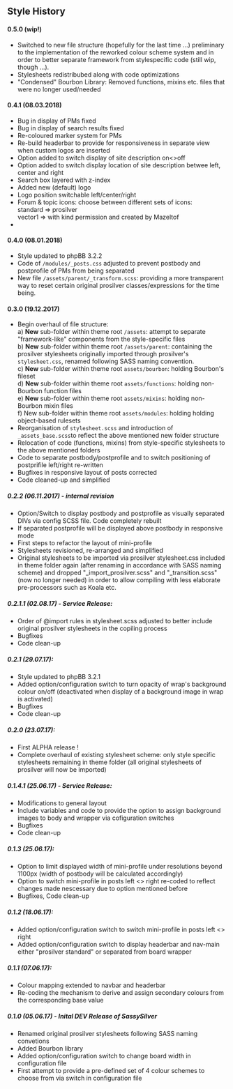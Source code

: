 ## Style History

#### 0.5.0 (wip!)
- Switched to new file structure (hopefully for the last time ...) preliminary to the implementation of the reworked colour scheme system and in order to better separate framework from stylespecific code (still wip, though ...).
- Stylesheets redistribubed along with code optimizations
- "Condensed" Bourbon Library: Removed functions, mixins etc. files that were no longer used/needed


#### 0.4.1 (08.03.2018)
- Bug in display of PMs fixed
- Bug in display of search results fixed
- Re-coloured marker system for PMs
- Re-build headerbar to provide for responsiveness in separate view when custom logos are inserted
- Option added to switch display of site description on<>off
- Option added to switch display location of site description betwee left, center and right
- Search box layered with z-index
- Added new (default) logo
- Logo position switchable left/center/right
- Forum & topic icons: choose between different sets of icons: <br />
standard => prosilver <br />
vector1 => with kind permission and created by Mazeltof
-


#### 0.4.0 (08.01.2018)
- Style updated to phpBB 3.2.2
- Code of `/modules/_posts.css` adjusted to prevent postbody and postprofile of PMs from being separated
- New file `/assets/parent/_transform.scss`: providing a more transparent way to reset certain original prosilver classes/expressions for the time being.


#### 0.3.0 (19.12.2017)
- Begin overhaul of file structure: <br />
   a) **New** sub-folder within theme root `/assets`: attempt to separate "framework-like" components from the style-specific files <br />
   b) **New** sub-folder within theme root `/assets/parent`: containing the prosilver stylesheets originally imported through prosilver's `stylesheet.css`, renamed following SASS naming convention. <br />
   c) **New** sub-folder within theme root `assets/bourbon`: holding Bourbon's fileset <br />
   d) **New** sub-folder within theme root `assets/functions`: holding non-Bourbon function files<br />
   e) **New** sub-folder within theme root `assets/mixins`: holding non-Bourbon mixin files <br />
   f) New sub-folder within theme root `assets/modules`: holding holding object-based rulesets
- Reorganisation of `stylesheet.scss` and introduction of `_assets_base.scss`to reflect the above mentioned new folder structure
- Relocation of code (functions, mixins) from style-specific stylesheets to the above mentioned folders
- Code to separate postbody/postprofile and to switch positioning of postprifile left/right re-written
- Bugfixes in responsive layout of posts corrected
- Code cleaned-up and simplified


##### 0.2.2 (06.11.2017) - internal revision
- Option/Switch to display postbody and postprofile as visually separated DIVs via config SCSS file. Code completely rebuilt
- If separated postprofile will be displayed above postbody in responsive mode
- First steps to refactor the layout of mini-profile
- Stylesheets revisioned, re-arranged and simplified
- Original stylesheets to be imported via prosilver stylesheet.css included in theme folder again (after renaming in accordance with SASS naming scheme) and dropped "_import_prosilver.scss" and "_transition.scss" (now no longer needed) in order to allow compiling with less elaborate pre-processors such as Koala etc.

##### 0.2.1.1 (02.08.17) - Service Release:
- Order of @import rules in stylesheet.scss adjusted to better include original prosilver stylesheets in the copiling process
- Bugfixes
- Code clean-up

##### 0.2.1 (29.07.17):
- Style updated to phpBB 3.2.1
- Added option/configuration switch to turn opacity of wrap's background colour on/off (deactivated when display of a background image in wrap is activated)
- Bugfixes
- Code clean-up

##### 0.2.0 (23.07.17):
- First ALPHA release !
- Complete overhaul of existing stylesheet scheme: only style specific stylesheets remaining in theme folder (all original stylesheets of prosilver will now be imported)

##### 0.1.4.1 (25.06.17) - Service Release:
- Modifications to general layout
- Include variables and code to provide the option to assign background images to body and wrapper via cofiguration switches
- Bugfixes
- Code clean-up

##### 0.1.3 (25.06.17):
- Option to limit displayed width of mini-profile under resolutions beyond 1100px (width of postbody will be calculated accordingly)
- Option to switch mini-profile in posts left <> right re-coded to reflect changes made nescessary due to option mentioned before
- Bugfixes, Code clean-up

##### 0.1.2 (18.06.17):
- Added option/configuration switch to switch mini-profile in posts left <> right
- Added option/configuration switch to display headerbar and nav-main either "prosilver standard" or separated from board wrapper

##### 0.1.1 (07.06.17):
- Colour mapping extended to navbar and headerbar
- Re-coding the mechanism to derive and assign secondary colours from the corresponding base value

##### 0.1.0 (05.06.17) - Inital DEV Release of SassySilver
- Renamed original prosilver stylesheets following SASS naming convetions
- Added Bourbon library
- Added option/configuration switch to change board width in configuration file
- First attempt to provide a pre-defined set of 4 colour schemes to choose from via switch in configuration file

